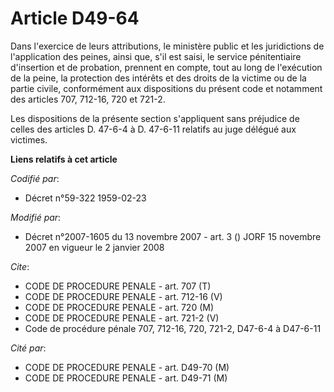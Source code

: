 # Article D49-64

Dans l'exercice de leurs attributions, le ministère public et les juridictions de l'application des peines, ainsi que, s'il
est saisi, le service pénitentiaire d'insertion et de probation, prennent en compte, tout au long de l'exécution de la peine,
la protection des intérêts et des droits de la victime ou de la partie civile, conformément aux dispositions du présent code
et notamment des articles 707, 712-16, 720 et 721-2.

Les dispositions de la présente section s'appliquent sans préjudice de celles des articles D. 47-6-4 à D. 47-6-11 relatifs au
juge délégué aux victimes.

**Liens relatifs à cet article**

_Codifié par_:

  - Décret n°59-322 1959-02-23

_Modifié par_:

  - Décret n°2007-1605 du 13 novembre 2007 - art. 3 () JORF 15 novembre 2007 en vigueur le 2 janvier 2008

_Cite_:

  - CODE DE PROCEDURE PENALE - art. 707 (T)
  - CODE DE PROCEDURE PENALE - art. 712-16 (V)
  - CODE DE PROCEDURE PENALE - art. 720 (M)
  - CODE DE PROCEDURE PENALE - art. 721-2 (V)
  - Code de procédure pénale 707, 712-16, 720, 721-2, D47-6-4 à D47-6-11

_Cité par_:

  - CODE DE PROCEDURE PENALE - art. D49-70 (M)
  - CODE DE PROCEDURE PENALE - art. D49-71 (M)
